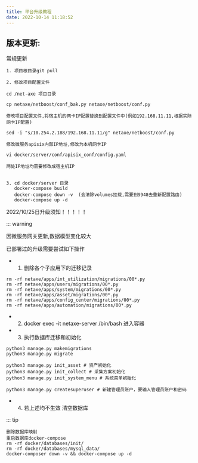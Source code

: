 ```yaml
---
title: 平台升级教程
date: 2022-10-14 11:18:52
---
```



## 版本更新:

常规更新
```shell
1. 项目根目录git pull

2. 修改项目配置文件

cd /net-axe 项目目录

cp netaxe/netboost/conf_bak.py netaxe/netboost/conf.py

修改项目配置文件,将宿主机的网卡IP配置替换到配置文件中(例如192.168.11.11,根据实际网卡IP配置)

sed -i "s/10.254.2.188/192.168.11.11/g" netaxe/netboost/conf.py

修改微服务apisix内部IP地址,修改为本机网卡IP

vi docker/server/conf/apisix_conf/config.yaml 

两处IP地址均需要修改成宿主机IP


3. cd docker/server 目录
   docker-compose build
   docker-compose down -v  (会清除volumes挂载,需要到9948去重新配置路由)
   docker-compose up -d
```

2022/10/25日升级须知！！！！！

::: warning

因微服务网关更新,数据模型变化较大

已部署过的升级需要尝试如下操作

- 1.  删除各个子应用下的迁移记录
```shell
rm -rf netaxe/apps/int_utilization/migrations/00*.py
rm -rf netaxe/apps/users/migrations/00*.py
rm -rf netaxe/apps/system/migrations/00*.py
rm -rf netaxe/apps/asset/migrations/00*.py
rm -rf netaxe/apps/config_center/migrations/00*.py
rm -rf netaxe/apps/automation/migrations/00*.py

```
- 2.  docker exec -it netaxe-server /bin/bash 进入容器
    
- 3.  执行数据库迁移和初始化
```shell
python3 manage.py makemigrations 
python3 manage.py migrate 

python3 manage.py init_asset # 资产初始化
python3 manage.py init_collect # 采集方案初始化
python3 manage.py init_system_menu # 系统菜单初始化

python3 manage.py createsuperuser # 新建管理员账户，要输入管理员账户和密码

```
- 4.  若上述均不生效 清空数据库
    
::: tip

```shell
删除数据库映射
重启数据库docker-compose
rm -rf docker/databases/init/
rm -rf docker/databases/mysql_data/
docker-composer down -v && docker-compose up -d 
```






